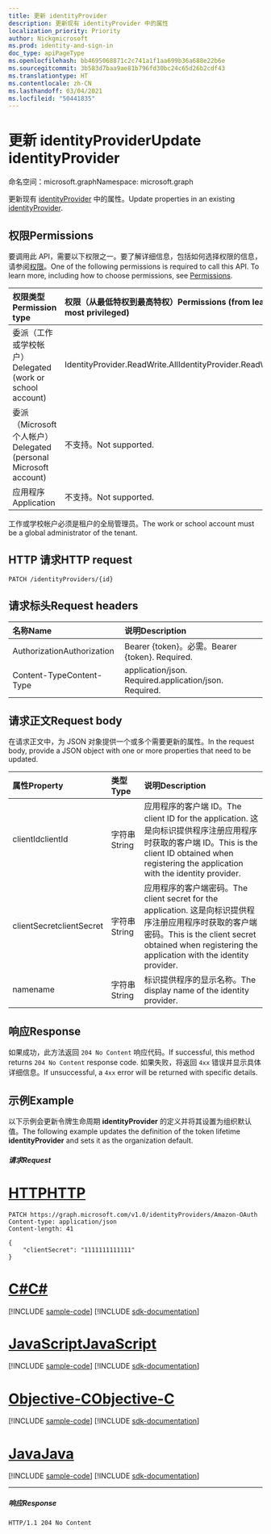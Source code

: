 ```yaml
---
title: 更新 identityProvider
description: 更新现有 identityProvider 中的属性
localization_priority: Priority
author: Nickgmicrosoft
ms.prod: identity-and-sign-in
doc_type: apiPageType
ms.openlocfilehash: bb4695068871c2c741a1f1aa699b36a688e22b6e
ms.sourcegitcommit: 3b583d7baa9ae81b796fd30bc24c65d26b2cdf43
ms.translationtype: HT
ms.contentlocale: zh-CN
ms.lasthandoff: 03/04/2021
ms.locfileid: "50441835"
---
```

# <a name="update-identityprovider"></a><span data-ttu-id="ff8d8-103">更新 identityProvider</span><span class="sxs-lookup"><span data-stu-id="ff8d8-103">Update identityProvider</span></span>

<span data-ttu-id="ff8d8-104">命名空间：microsoft.graph</span><span class="sxs-lookup"><span data-stu-id="ff8d8-104">Namespace: microsoft.graph</span></span>

<span data-ttu-id="ff8d8-105">更新现有 [identityProvider](../resources/identityprovider.md) 中的属性。</span><span class="sxs-lookup"><span data-stu-id="ff8d8-105">Update properties in an existing [identityProvider](../resources/identityprovider.md).</span></span>

## <a name="permissions"></a><span data-ttu-id="ff8d8-106">权限</span><span class="sxs-lookup"><span data-stu-id="ff8d8-106">Permissions</span></span>

<span data-ttu-id="ff8d8-p101">要调用此 API，需要以下权限之一。要了解详细信息，包括如何选择权限的信息，请参阅[权限](/graph/permissions-reference)。</span><span class="sxs-lookup"><span data-stu-id="ff8d8-p101">One of the following permissions is required to call this API. To learn more, including how to choose permissions, see [Permissions](/graph/permissions-reference).</span></span>

|<span data-ttu-id="ff8d8-109">权限类型</span><span class="sxs-lookup"><span data-stu-id="ff8d8-109">Permission type</span></span>      | <span data-ttu-id="ff8d8-110">权限（从最低特权到最高特权）</span><span class="sxs-lookup"><span data-stu-id="ff8d8-110">Permissions (from least to most privileged)</span></span>              |
|:--------------------|:---------------------------------------------------------|
|<span data-ttu-id="ff8d8-111">委派（工作或学校帐户）</span><span class="sxs-lookup"><span data-stu-id="ff8d8-111">Delegated (work or school account)</span></span>|<span data-ttu-id="ff8d8-112">IdentityProvider.ReadWrite.All</span><span class="sxs-lookup"><span data-stu-id="ff8d8-112">IdentityProvider.ReadWrite.All</span></span>|
|<span data-ttu-id="ff8d8-113">委派（Microsoft 个人帐户）</span><span class="sxs-lookup"><span data-stu-id="ff8d8-113">Delegated (personal Microsoft account)</span></span>| <span data-ttu-id="ff8d8-114">不支持。</span><span class="sxs-lookup"><span data-stu-id="ff8d8-114">Not supported.</span></span>|
|<span data-ttu-id="ff8d8-115">应用程序</span><span class="sxs-lookup"><span data-stu-id="ff8d8-115">Application</span></span>|<span data-ttu-id="ff8d8-116">不支持。</span><span class="sxs-lookup"><span data-stu-id="ff8d8-116">Not supported.</span></span>|

<span data-ttu-id="ff8d8-117">工作或学校帐户必须是租户的全局管理员。</span><span class="sxs-lookup"><span data-stu-id="ff8d8-117">The work or school account must be a global administrator of the tenant.</span></span>

## <a name="http-request"></a><span data-ttu-id="ff8d8-118">HTTP 请求</span><span class="sxs-lookup"><span data-stu-id="ff8d8-118">HTTP request</span></span>

<!-- { "blockType": "ignored" } -->
```http
PATCH /identityProviders/{id}
```

## <a name="request-headers"></a><span data-ttu-id="ff8d8-119">请求标头</span><span class="sxs-lookup"><span data-stu-id="ff8d8-119">Request headers</span></span>

|<span data-ttu-id="ff8d8-120">名称</span><span class="sxs-lookup"><span data-stu-id="ff8d8-120">Name</span></span>|<span data-ttu-id="ff8d8-121">说明</span><span class="sxs-lookup"><span data-stu-id="ff8d8-121">Description</span></span>|
|:---------------|:----------|
|<span data-ttu-id="ff8d8-122">Authorization</span><span class="sxs-lookup"><span data-stu-id="ff8d8-122">Authorization</span></span>|<span data-ttu-id="ff8d8-p102">Bearer {token}。必需。</span><span class="sxs-lookup"><span data-stu-id="ff8d8-p102">Bearer {token}. Required.</span></span>|
|<span data-ttu-id="ff8d8-125">Content-Type</span><span class="sxs-lookup"><span data-stu-id="ff8d8-125">Content-Type</span></span>|<span data-ttu-id="ff8d8-p103">application/json. Required.</span><span class="sxs-lookup"><span data-stu-id="ff8d8-p103">application/json. Required.</span></span>|

## <a name="request-body"></a><span data-ttu-id="ff8d8-128">请求正文</span><span class="sxs-lookup"><span data-stu-id="ff8d8-128">Request body</span></span>

<span data-ttu-id="ff8d8-129">在请求正文中，为 JSON 对象提供一个或多个需要更新的属性。</span><span class="sxs-lookup"><span data-stu-id="ff8d8-129">In the request body, provide a JSON object with one or more properties that need to be updated.</span></span>

|<span data-ttu-id="ff8d8-130">属性</span><span class="sxs-lookup"><span data-stu-id="ff8d8-130">Property</span></span>|<span data-ttu-id="ff8d8-131">类型</span><span class="sxs-lookup"><span data-stu-id="ff8d8-131">Type</span></span>|<span data-ttu-id="ff8d8-132">说明</span><span class="sxs-lookup"><span data-stu-id="ff8d8-132">Description</span></span>|
|:---------------|:--------|:----------|
|<span data-ttu-id="ff8d8-133">clientId</span><span class="sxs-lookup"><span data-stu-id="ff8d8-133">clientId</span></span>|<span data-ttu-id="ff8d8-134">字符串</span><span class="sxs-lookup"><span data-stu-id="ff8d8-134">String</span></span>|<span data-ttu-id="ff8d8-135">应用程序的客户端 ID。</span><span class="sxs-lookup"><span data-stu-id="ff8d8-135">The client ID for the application.</span></span> <span data-ttu-id="ff8d8-136">这是向标识提供程序注册应用程序时获取的客户端 ID。</span><span class="sxs-lookup"><span data-stu-id="ff8d8-136">This is the client ID obtained when registering the application with the identity provider.</span></span>|
|<span data-ttu-id="ff8d8-137">clientSecret</span><span class="sxs-lookup"><span data-stu-id="ff8d8-137">clientSecret</span></span>|<span data-ttu-id="ff8d8-138">字符串</span><span class="sxs-lookup"><span data-stu-id="ff8d8-138">String</span></span>|<span data-ttu-id="ff8d8-139">应用程序的客户端密码。</span><span class="sxs-lookup"><span data-stu-id="ff8d8-139">The client secret for the application.</span></span> <span data-ttu-id="ff8d8-140">这是向标识提供程序注册应用程序时获取的客户端密码。</span><span class="sxs-lookup"><span data-stu-id="ff8d8-140">This is the client secret obtained when registering the application with the identity provider.</span></span>|
|<span data-ttu-id="ff8d8-141">name</span><span class="sxs-lookup"><span data-stu-id="ff8d8-141">name</span></span>|<span data-ttu-id="ff8d8-142">字符串</span><span class="sxs-lookup"><span data-stu-id="ff8d8-142">String</span></span>|<span data-ttu-id="ff8d8-143">标识提供程序的显示名称。</span><span class="sxs-lookup"><span data-stu-id="ff8d8-143">The display name of the identity provider.</span></span>|

## <a name="response"></a><span data-ttu-id="ff8d8-144">响应</span><span class="sxs-lookup"><span data-stu-id="ff8d8-144">Response</span></span>

<span data-ttu-id="ff8d8-145">如果成功，此方法返回 `204 No Content` 响应代码。</span><span class="sxs-lookup"><span data-stu-id="ff8d8-145">If successful, this method returns `204 No Content` response code.</span></span> <span data-ttu-id="ff8d8-146">如果失败，将返回 `4xx` 错误并显示具体详细信息。</span><span class="sxs-lookup"><span data-stu-id="ff8d8-146">If unsuccessful, a `4xx` error will be returned with specific details.</span></span>

## <a name="example"></a><span data-ttu-id="ff8d8-147">示例</span><span class="sxs-lookup"><span data-stu-id="ff8d8-147">Example</span></span>

<span data-ttu-id="ff8d8-148">以下示例会更新令牌生命周期 **identityProvider** 的定义并将其设置为组织默认值。</span><span class="sxs-lookup"><span data-stu-id="ff8d8-148">The following example updates the definition of the token lifetime **identityProvider** and sets it as the organization default.</span></span>

##### <a name="request"></a><span data-ttu-id="ff8d8-149">请求</span><span class="sxs-lookup"><span data-stu-id="ff8d8-149">Request</span></span>


# <a name="http"></a>[<span data-ttu-id="ff8d8-150">HTTP</span><span class="sxs-lookup"><span data-stu-id="ff8d8-150">HTTP</span></span>](#tab/http)
<!-- {
  "blockType": "request",
  "name": "update-identityprovider"
}-->
```http
PATCH https://graph.microsoft.com/v1.0/identityProviders/Amazon-OAuth
Content-type: application/json
Content-length: 41

{
    "clientSecret": "1111111111111"
}
```
# <a name="c"></a>[<span data-ttu-id="ff8d8-151">C#</span><span class="sxs-lookup"><span data-stu-id="ff8d8-151">C#</span></span>](#tab/csharp)
[!INCLUDE [sample-code](../includes/snippets/csharp/update-identityprovider-csharp-snippets.md)]
[!INCLUDE [sdk-documentation](../includes/snippets/snippets-sdk-documentation-link.md)]

# <a name="javascript"></a>[<span data-ttu-id="ff8d8-152">JavaScript</span><span class="sxs-lookup"><span data-stu-id="ff8d8-152">JavaScript</span></span>](#tab/javascript)
[!INCLUDE [sample-code](../includes/snippets/javascript/update-identityprovider-javascript-snippets.md)]
[!INCLUDE [sdk-documentation](../includes/snippets/snippets-sdk-documentation-link.md)]

# <a name="objective-c"></a>[<span data-ttu-id="ff8d8-153">Objective-C</span><span class="sxs-lookup"><span data-stu-id="ff8d8-153">Objective-C</span></span>](#tab/objc)
[!INCLUDE [sample-code](../includes/snippets/objc/update-identityprovider-objc-snippets.md)]
[!INCLUDE [sdk-documentation](../includes/snippets/snippets-sdk-documentation-link.md)]

# <a name="java"></a>[<span data-ttu-id="ff8d8-154">Java</span><span class="sxs-lookup"><span data-stu-id="ff8d8-154">Java</span></span>](#tab/java)
[!INCLUDE [sample-code](../includes/snippets/java/update-identityprovider-java-snippets.md)]
[!INCLUDE [sdk-documentation](../includes/snippets/snippets-sdk-documentation-link.md)]

---


##### <a name="response"></a><span data-ttu-id="ff8d8-155">响应</span><span class="sxs-lookup"><span data-stu-id="ff8d8-155">Response</span></span>

<!-- {
  "blockType": "response",
  "truncated": true
} -->
```http
HTTP/1.1 204 No Content
```

<!-- uuid: 8fcb5dbc-d5aa-4681-8e31-b001d5168d79
2015-10-25 14:57:30 UTC -->
<!-- {
  "type": "#page.annotation",
  "description": "Update identityProvider",
  "keywords": "",
  "section": "documentation",
  "tocPath": "",
  "suppressions": [
  ]
}-->

